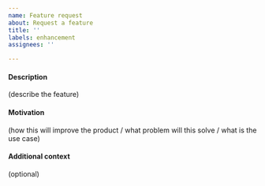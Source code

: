 ```yaml
---
name: Feature request
about: Request a feature
title: ''
labels: enhancement
assignees: ''

---
```


#### Description

(describe the feature)

#### Motivation

(how this will improve the product / what problem will this solve / what is the use case)

#### Additional context

(optional)
